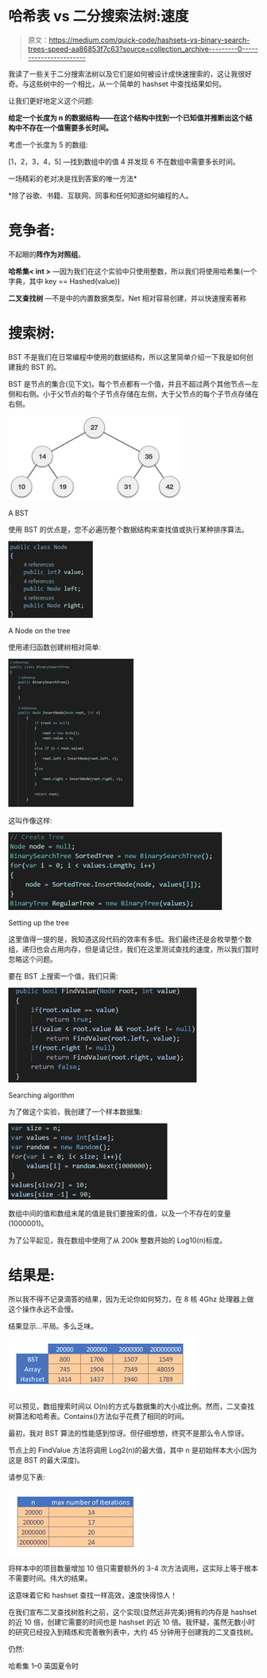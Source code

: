 # 哈希表 vs 二分搜索法树:速度

> 原文：<https://medium.com/quick-code/hashsets-vs-binary-search-trees-speed-aa86853f7c63?source=collection_archive---------0----------------------->

我读了一些关于二分搜索法树以及它们是如何被设计成快速搜索的，这让我很好奇。与这些树中的一个相比，从一个简单的 hashset 中查找结果如何。

让我们更好地定义这个问题:

**给定一个长度为 n 的数据结构<int>——在这个结构中找到一个已知值并推断出这个结构中不存在一个值需要多长时间。**

考虑一个长度为 5 的数组:

[1，2，3，4，5] —找到数组中的值 4 并发现 6 不在数组中需要多长时间。

一场精彩的老对决是找到答案的唯一方法*

*除了谷歌、书籍、互联网、同事和任何知道如何编程的人。

# 竞争者:

不起眼的**阵作为对照组**。

**哈希集< int >** —因为我们在这个实验中只使用整数，所以我们将使用哈希集(一个字典，其中 key == Hashed(value))

**二叉查找树** —不是中的内置数据类型。Net 相对容易创建，并以快速搜索著称

# 搜索树:

BST 不是我们在日常编程中使用的数据结构，所以这里简单介绍一下我是如何创建我的 BST 的。

BST 是节点的集合(见下文)。每个节点都有一个值，并且不超过两个其他节点—左侧和右侧。小于父节点的每个子节点存储在左侧，大于父节点的每个子节点存储在右侧。

![](img/9b721c17f665ecd7885c7a48367856e2.png)

A BST

使用 BST 的优点是，您不必遍历整个数据结构来查找值或执行某种排序算法。

![](img/262a86f4feb03e7ebf6d6619cb73f1a8.png)

A Node on the tree

使用递归函数创建树相对简单:

![](img/2d9d26bb07dd274ca76119410b93a51b.png)

这叫作像这样:

![](img/cfdd8242d95f250a9e06b7bb2a09179b.png)

Setting up the tree

这里值得一提的是，我知道这段代码的效率有多低。我们最终还是会枚举整个数组，递归也会占用内存，但是请记住，我们在这里测试查找的速度，所以我们暂时忽略这个问题。

要在 BST 上搜索一个值，我们只需:

![](img/31f52b7dee74cf4f72f9f08712fa1409.png)

Searching algorithm

为了做这个实验，我创建了一个样本数据集:

![](img/ef546aa8352813b93829dee2493a6bd1.png)

数组中间的值和数组末尾的值是我们要搜索的值，以及一个不存在的变量(1000001)。

为了公平起见，我在数组中使用了从 200k 整数开始的 Log10(n)标度。

# 结果是:

所以我不得不记录滴答的结果，因为无论你如何努力，在 8 核 4Ghz 处理器上做这个操作永远不会慢。

结果显示…平局。多么乏味。

![](img/6fe7004fcd7d1ffa26a39df813de1b4c.png)

可以预见，数组搜索时间以 O(n)的方式与数据集的大小成比例。然而，二叉查找树算法和哈希表。Contains()方法似乎花费了相同的时间。

最初，我对 BST 算法的性能感到惊讶。但仔细想想，终究不是那么令人惊讶。

节点上的 FindValue 方法将调用 Log2(n)的最大值，其中 n 是初始样本大小(因为这是 BST 的最大深度)。

请参见下表:

![](img/220f1517463b7b0d3765095a2fd387b4.png)

将样本中的项目数量增加 10 倍只需要额外的 3-4 次方法调用，这实际上等于根本不需要时间。伟大的结果。

这意味着它和 hashset 查找一样高效，速度快得惊人！

在我们宣布二叉查找树胜利之前，这个实现(显然远非完美)拥有的内存是 hashset 的近 10 倍，创建它需要的时间也是 hashset 的近 10 倍。我怀疑，虽然无数小时的研究已经投入到精炼和完善散列表中，大约 45 分钟用于创建我的二叉查找树。

仍然:

哈希集 1–0 英国夏令时